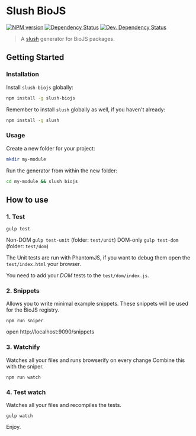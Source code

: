# Slush BioJS 

[![NPM version][npm-image]][npm-url] [![Dependency Status][daviddm-image]][daviddm-url] [![Dev. Dependency Status][daviddm-dev-image]][daviddm-dev-url]

> A [slush](https://slushjs.github.io/) generator for BioJS packages.


## Getting Started

### Installation

Install `slush-biojs` globally:

```bash
npm install -g slush-biojs
```

Remember to install `slush` globally as well, if you haven't already:

```bash
npm install -g slush
```

### Usage

Create a new folder for your project:

```bash
mkdir my-module
```

Run the generator from within the new folder:

```bash
cd my-module && slush biojs
```


How to use
-----------

### 1. Test

```
gulp test
```

Non-DOM `gulp test-unit` (folder: `test/unit`)
DOM-only `gulp test-dom` (folder: `test/dom`)

The Unit tests are run with PhantomJS, if you want to debug them open the `test/index.html` 
your browser.

You need to add your _DOM_ tests to the `test/dom/index.js`.

### 2. Snippets

Allows you to write minimal example snippets.
These snippets will be used for the BioJS registry.

```
npm run sniper
```

open http://localhost:9090/snippets

### 3. Watchify

Watches all your files and runs browserify on every change
Combine this with the sniper.

```
npm run watch
```

### 4. Test watch

Watches all your files and recompiles the tests.

```
gulp watch
```

Enjoy.

[npm-url]: https://npmjs.org/package/slush-biojs
[npm-image]: https://badge.fury.io/js/slush-biojs.svg
[daviddm-url]: https://david-dm.org/biojs/slush-biojs
[daviddm-image]: https://david-dm.org/biojs/slush-biojs.svg?theme=shields.io
[daviddm-dev-url]: https://david-dm.org/biojs/slush-biojs#info=devDependencies
[daviddm-dev-image]: https://david-dm.org/biojs/slush-biojs/dev-status.svg?theme=shields.io
